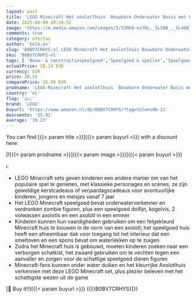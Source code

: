 ```yaml
---
layout: post
title: 'LEGO Minecraft Het axolotlhuis  Bouwbare Onderwater Basis met Ontdekkingsduiker en Zombie  plus Dolfijn en Kogelvis Speelgoed Dieren Figuren  Cadeau voor Meisjes en Jongens vanaf 7 jaar 21247'
date: 2025-06-09 20:28:52
image: 'https://m.media-amazon.com/images/I/51MX9-nz7KL._SL500_._SL400_.jpg'
comments: true
category: ofertas
author: 'tole.es'
slug: 'B0BV7CRHYS-nl LEGO Minecraft Het axolotlhuis Bouwbare Onderwater Basis...'
sku: 'B0BV7CRHYS-nl'
tags: [ 'Bouw- & constructiespeelgoed','Speelgoed & spellen','Speelgoedbouwsets','lego','🇳🇱', ]
actualPrice: 20.24 EUR
currency: EUR
price: 20.24
comparePrice: 26.99 EUR
prodname: 'LEGO Minecraft Het axolotlhuis  Bouwbare Onderwater Basis met Ontdekkingsduiker en Zombie  plus Dolfijn en Kogelvis Speelgoed Dieren Figuren  Cadeau voor Meisjes en Jongens vanaf 7 jaar 21247'
country: 'nl'
flag: '🇳🇱'
brand: 'LEGO'
buyurl: 'https://www.amazon.nl/dp/B0BV7CRHYS/?tag=tolees0b-21'
descuento: '25.01'
average: '19.23'
---
```


You can find [{{< param title >}}]({{< param buyurl >}}) with a discount here:

[![{{< param prodname >}}]({{< param image >}})]({{< param buyurl >}})

ℹ️:

- LEGO Minecraft sets geven kinderen een andere manier om van het populaire spel te genieten, met klassieke personages en scènes; ze zijn geweldige kerstcadeaus of verjaardagscadeaus voor avontuurlijke kinderen, jongens en meisjes vanaf 7 jaar
- Het LEGO Minecraft speelgoed bevat onderwaterverkenner en verdronken zombie figuren, plus een speelgoed dolfijn, kogelvis, 2 volwassen axolotls en een axolotl in een emmer
- Kinderen kunnen hun vaardigheden gebruiken om een felgekleurd Minecraft huis te bouwen in de vorm van een axolotl; het speelgoed huis heeft een afneembaar dak voor toegang tot het interieur dat een smeltoven en een spons bevat om waterlekken op te zuigen
- Zodra het Minecraft huis is gebouwd, moeten kinderen zoeken naar een verborgen schatkist, het zwaard gebruiken om te vechten tegen een aanvaller en zorgen voor de schattige speelgoed dieren figuren
- Minecraft-fans kunnen onder water duiken en het kleurrijke Axolotlhuis verkennen met deze LEGO Minecraft set, plus plezier beleven met het schattigste wezen uit de game

[🛒 Buy it!!]({{< param buyurl >}})
{{<world>}}B0BV7CRHYS{{</world>}}
